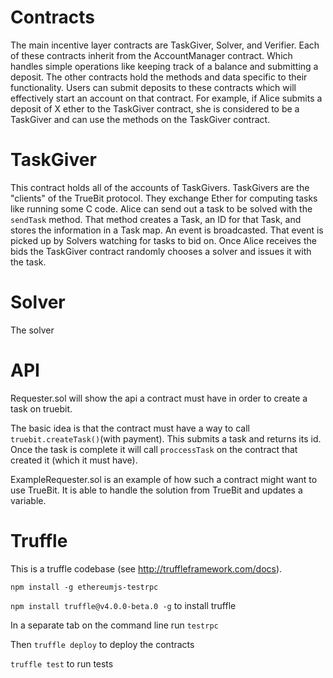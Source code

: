 # Contracts
The main incentive layer contracts are TaskGiver, Solver, and Verifier. Each of these contracts inherit from the AccountManager contract. Which handles simple operations like keeping track of a balance and submitting a deposit. The other contracts hold the methods and data specific to their functionality. Users can submit deposits to these contracts which will effectively start an account on that contract. For example, if Alice submits a deposit of X ether to the TaskGiver contract, she is considered to be a TaskGiver and can use the methods on the TaskGiver contract.

# TaskGiver
This contract holds all of the accounts of TaskGivers. TaskGivers are the "clients" of the TrueBit protocol. They exchange Ether for computing tasks like running some C code. Alice can send out a task to be solved with the `sendTask` method. That method creates a Task, an ID for that Task, and stores the information in a Task map. An event is broadcasted. That event is picked up by Solvers watching for tasks to bid on. Once Alice receives the bids the TaskGiver contract randomly chooses a solver and issues it with the task.

# Solver
The solver

# API
Requester.sol will show the api a contract must have in order to create a task on truebit.

The basic idea is that the contract must have a way to call `truebit.createTask()`(with payment). This submits a task and returns its id. Once the task is complete it will call `proccessTask` on the contract that created it (which it must have).

ExampleRequester.sol is an example of how such a contract might want to use TrueBit. It is able to handle the solution from TrueBit and updates a variable.

# Truffle
This is a truffle codebase (see http://truffleframework.com/docs).

`npm install -g ethereumjs-testrpc`

`npm install truffle@v4.0.0-beta.0 -g` to install truffle

In a separate tab on the command line run `testrpc`

Then `truffle deploy` to deploy the contracts

`truffle test` to run tests
